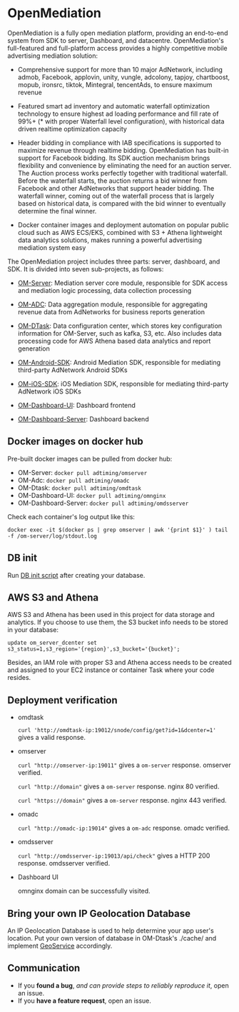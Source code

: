 # OpenMediation

OpenMediation is a fully open mediation platform, providing an end-to-end system from SDK to server, Dashboard, and datacentre. OpenMediation's full-featured and full-platform access provides a highly competitive mobile advertising mediation solution:

- Comprehensive support for more than 10 major AdNetwork, including admob, Facebook, applovin, unity, vungle, adcolony, tapjoy, chartboost, mopub, ironsrc, tiktok, Mintegral, tencentAds, to ensure maximum revenue

- Featured smart ad inventory and automatic waterfall optimization technology to ensure highest ad loading performance and fill rate of 99%+ (* with proper Waterfall level configuration), with historical data driven realtime optimization capacity
- Header bidding in compliance with IAB specifications is supported to maximize revenue through realtime bidding. OpenMediation has built-in support for Facebook bidding. Its SDK auction mechanism brings flexibility and convenience by eliminating the need for an auction server. The Auction process works perfectly together with traditional waterfall. Before the waterfall starts, the auction returns a bid winner from Facebook and other AdNetworks that support header bidding. The waterfall winner, coming out of the waterfall process that is largely based on historical data, is compared with the bid winner to eventually determine the final winner.
- Docker container images and deployment automation on popular public cloud such as AWS ECS/EKS, combined with S3 + Athena lightweight data analytics solutions, makes running a powerful advertising mediation system easy

The OpenMediation project includes three parts: server, dashboard, and SDK. It is divided into seven sub-projects, as follows:

- [OM-Server](https://github.com/AdTiming/OM-Server): Mediation server core module, responsible for SDK access and mediation logic processing, data collection processing

- [OM-ADC](https://github.com/AdTiming/OM-ADC): Data aggregation module, responsible for aggregating revenue data from AdNetworks for business reports generation

- [OM-DTask](https://github.com/AdTiming/OM-Dtask): Data configuration center, which stores key configuration information for OM-Server, such as kafka, S3, etc. Also includes data processing code for AWS Athena based data analytics and report generation

- [OM-Android-SDK](https://github.com/AdTiming/OpenMediation-Android): Android Mediation SDK, responsible for mediating third-party AdNetwork Android SDKs

- [OM-iOS-SDK](https://github.com/AdTiming/OpenMediation-iOS): iOS Mediation SDK, responsible for mediating third-party AdNetwork iOS SDKs

- [OM-Dashboard-UI](https://github.com/AdTiming/OM-Dashboard-UI): Dashboard frontend

- [OM-Dashboard-Server](https://github.com/AdTiming/OM-Dashboard-Server): Dashboard backend

## Docker images on docker hub

Pre-built docker images can be pulled from docker hub:
- OM-Server: `docker pull adtiming/omserver`
- OM-Adc: `docker pull adtiming/omadc`
- OM-Dtask: `docker pull adtiming/omdtask`
- OM-Dashboard-UI: `docker pull adtiming/omnginx`
- OM-Dashboard-Server: `docker pull adtiming/omdsserver`

Check each container's log output like this:

    docker exec -it $(docker ps | grep omserver | awk '{print $1}' ) tail -f /om-server/log/stdout.log

## DB init

Run [DB init script](https://github.com/AdTiming/OpenMediation/blob/master/om-init.sql.gz) after creating your database.

## AWS S3 and Athena 

AWS S3 and Athena has been used in this project for data storage and analytics. If you choose to use them, the S3 bucket info needs to be stored in your database: 

    update om_server_dcenter set s3_status=1,s3_region='{region}',s3_bucket='{bucket}';

Besides, an IAM role with proper S3 and Athena access needs to be created and assigned to your EC2 instance or container Task where your code resides.

## Deployment verification

- omdtask

    `curl 'http://omdtask-ip:19012/snode/config/get?id=1&dcenter=1'`
    gives a valid response.
- omserver

    `curl "http://omserver-ip:19011"`  gives a `om-server` response. omserver verified.

    `curl "http://domain"` gives a `om-server` response. nginx 80 verified.
   
    `curl "https://domain"`  gives a `om-server` response. nginx 443 verified.
 - omadc

    `curl "http://omadc-ip:19014"`  gives a `om-adc` response. omadc verified.

 - omdsserver
 
   `curl "http://omdsserver-ip:19013/api/check"`  gives a HTTP 200 response. omdsserver verified.
 
 - Dashboard UI 
 
   omnginx domain can be successfully visited.
   
   
## Bring your own IP Geolocation Database

An IP Geolocation Database is used to help determine your app user's location. Put your own version of database in OM-Dtask's ./cache/ and implement [GeoService](https://github.com/AdTiming/OM-Server/blob/master/src/main/java/com/adtiming/om/server/service/GeoService.java) accordingly.

## Communication

- If you **found a bug**, _and can provide steps to reliably reproduce it_, open an issue.
- If you **have a feature request**, open an issue.


